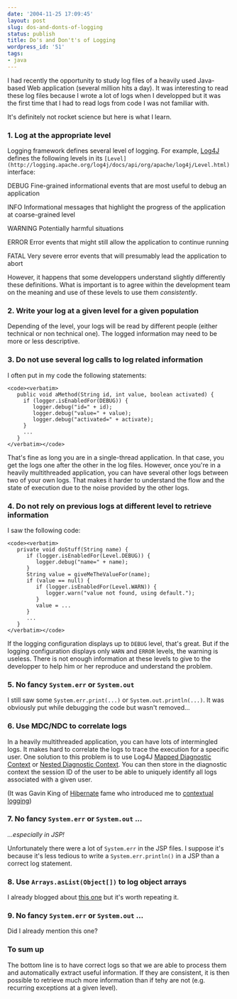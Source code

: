 ```yaml
---
date: '2004-11-25 17:09:45'
layout: post
slug: dos-and-donts-of-logging
status: publish
title: Do's and Don't's of Logging
wordpress_id: '51'
tags:
- java
---
```


I had recently the opportunity to study log files of a heavily used Java-based Web application (several million hits a day).
It was interesting to read these log files because I wrote a lot of logs when I developped but it was the first time that I had to read logs from code I was not familiar with.





It's definitely not rocket science but here is what I learn.





### 1. Log at the appropriate level





Logging framework defines several level of logging. For example, [Log4J](http://logging.apache.org/log4j) defines the following levels in its `[Level](http://logging.apache.org/log4j/docs/api/org/apache/log4j/Level.html)` interface:





DEBUG
    Fine-grained informational events that are most useful to debug an application

INFO
    Informational messages that highlight the progress of the application at coarse-grained level

WARNING
    Potentially harmful situations

ERROR
    Error events that might still allow the application to continue running

FATAL
    Very severe error events that will presumably lead the application to abort





However, it happens that some developpers understand slightly differently these definitions. What is important is to agree within the development team on the meaning and use of these levels to use them _consistently_.





### 2. Write your log at a given level for a given population





Depending of the level, your logs will be read by different people (either technical or non technical one). The logged information may need to be more or less descriptive.





### 3. Do not use several log calls to log related information




I often put in my code the following statements:



    
    <code><verbatim>
       public void aMethod(String id, int value, boolean activated) {
         if (logger.isEnabledFor(DEBUG)) {
            logger.debug("id=" + id);
            logger.debug("value=" + value);
            logger.debug("activated=" + activate);
         }
         ...
       }
    </verbatim></code>





That's fine as long you are in a single-thread application. In that case, you get the logs one after the other in the log files. However, once you're in a heavily multithreaded application, you can have several other logs between two of your own logs. That makes it harder to understand the flow and the state of execution due to the noise provided by the other logs.





### 4. Do not rely on previous logs at different level to retrieve information





I saw the following code:




    
    <code><verbatim>
       private void doStuff(String name) {
          if (logger.isEnabledFor(Level.DEBUG)) {
             logger.debug("name=" + name);
          }
          String value = giveMeTheValueFor(name);
          if (value == null) {
             if (logger.isEnabledFor(Level.WARN)) {
                logger.warn("value not found, using default.");
             }
             value = ...
          }
          ...
       }
    </verbatim></code>





If the logging configuration displays up to `DEBUG` level, that's great.
But if the logging configuration displays only `WARN` and `ERROR` levels, the warning is useless. There is not enough information at these levels to give to the developper to help him or her reproduce and understand the problem.





### 5. No fancy `System.err` or `System.out`





I still saw some `System.err.print(...)` or `System.out.println(...)`. It was obviously put while debugging the code but wasn't removed...





### 6. Use MDC/NDC to correlate logs





In a heavily multithreaded application, you can have lots of intermingled logs. It makes hard to correlate the logs to trace the execution for a specific user. One solution to this problem is to use Log4J [Mapped Diagnostic Context](http://logging.apache.org/log4j/docs/api/org/apache/log4j/MDC.html) or [Nested Diagnostic Context](http://logging.apache.org/log4j/docs/api/org/apache/log4j/NDC.html). You can then store in the diagnostic context the session ID of the user to be able to uniquely identify all logs associated with a given user.  

(It was Gavin King of [Hibernate](http://www.hibernate.org) fame who introduced me to [contextual logging](http://blog.hibernate.org/cgi-bin/blosxom.cgi/2004/08/25#log))





### 7. No fancy `System.err` or `System.out` ...



_...especially in JSP!_



Unfortunately there were a lot of `System.err` in the JSP files. I suppose it's because it's less tedious to write a `System.err.println()` in a JSP than a correct log statement.





### 8. Use `Arrays.asList(Object[])` to log object arrays





I already blogged about [this one](http://www.jmesnil.net/weblog/2004/11/stringified-representation-of-arrays.html) but it's worth repeating it.





### 9. No fancy `System.err` or `System.out` ...





Did I already mention this one?





### To sum up




The bottom line is to have correct logs so that we are able to process them and automatically extract useful information. If they are consistent, it is then possible to retrieve much more information than if tehy are not (e.g. recurring exceptions at a given level).



